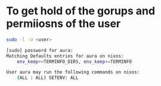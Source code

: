 # To get hold of the gorups and permiiosns of the user 

```bash
sudo -l -U <user>
```
```bash
[sudo] password for aura:
Matching Defaults entries for aura on nixos:
    env_keep+=TERMINFO_DIRS, env_keep+=TERMINFO

User aura may run the following commands on nixos:
    (ALL : ALL) SETENV: ALL

```

